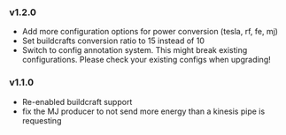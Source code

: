 ### v1.2.0
 - Add more configuration options for power conversion (tesla, rf, fe, mj)
 - Set buildcrafts conversion ratio to 15 instead of 10
 - Switch to config annotation system. This might break existing configurations. Please check your existing configs when upgrading!

### v1.1.0
 - Re-enabled buildcraft support
 - fix the MJ producer to not send more energy than a kinesis pipe is requesting